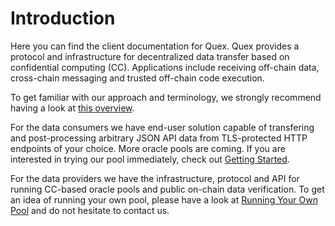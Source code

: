 # Introduction

Here you can find the client documentation for Quex. Quex provides a protocol and infrastructure for decentralized data
transfer based on confidential computing (CC). Applications include receiving off-chain data, cross-chain messaging and
trusted off-chain code execution.

To get familiar with our approach and terminology, we strongly recommend having a look at [this overview](overview.md).

For the data consumers we have end-user solution capable of transfering and post-processing arbitrary JSON API data from
TLS-protected HTTP endpoints of your choice. More oracle pools are coming. If you are interested in trying our pool
immediately, check out [Getting Started](../consumer/getting_started2.md).

For the data providers we have the infrastructure, protocol and API for running CC-based oracle pools and public
on-chain data verification. To get an idea of running your own pool, please have a look at [Running Your Own
Pool](../provider/running_your_own_pool.md) and do not hesitate to contact us.
